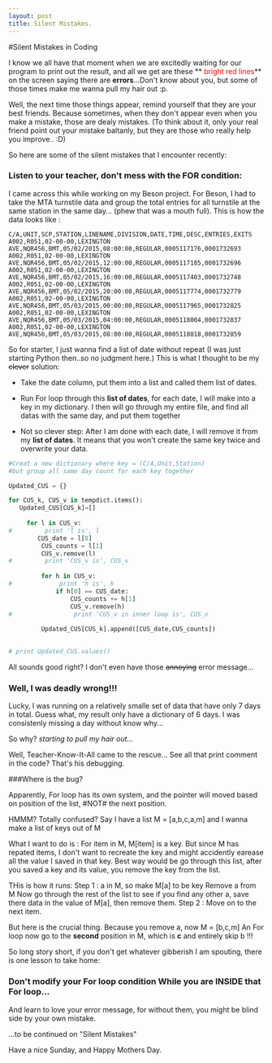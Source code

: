 ```yaml
---
layout: post
title: Silent Mistakes.
---
```


#Silent Mistakes in Coding

I know we all have that moment when we are excitedly waiting for our program to print out the result, and all we get are these ** <span style="color:red">bright red lines</span>** on the screen saying there are **errors**...Don't know about you, but some of those times make me wanna pull my hair out :p.

Well, the next time those things appear, remind yourself that they are your best friends. Because sometimes, when they don't appear even when you make a mistake, those are dealy mistakes.
(To think about it, only your real friend point out your mistake baltanly, but they are those who really help you improve.. :D)

So here are some of the silent mistakes that I encounter recently:

### Listen to your teacher, don't mess with the FOR condition:

I came across this while working on my Beson project. For Beson, I had to take the MTA turnstile data and group the total entries for all turnstile at the same station in the same day... (phew that was a mouth full). 
This is how the data looks like :

```
C/A,UNIT,SCP,STATION,LINENAME,DIVISION,DATE,TIME,DESC,ENTRIES,EXITS                                                                                            
A002,R051,02-00-00,LEXINGTON AVE,NQR456,BMT,05/02/2015,08:00:00,REGULAR,0005117176,0001732693                                     
A002,R051,02-00-00,LEXINGTON AVE,NQR456,BMT,05/02/2015,12:00:00,REGULAR,0005117185,0001732696                                     
A002,R051,02-00-00,LEXINGTON AVE,NQR456,BMT,05/02/2015,16:00:00,REGULAR,0005117403,0001732748                                     
A002,R051,02-00-00,LEXINGTON AVE,NQR456,BMT,05/02/2015,20:00:00,REGULAR,0005117774,0001732779                                     
A002,R051,02-00-00,LEXINGTON AVE,NQR456,BMT,05/03/2015,00:00:00,REGULAR,0005117965,0001732825                                     
A002,R051,02-00-00,LEXINGTON AVE,NQR456,BMT,05/03/2015,04:00:00,REGULAR,0005118004,0001732837                                     
A002,R051,02-00-00,LEXINGTON AVE,NQR456,BMT,05/03/2015,08:00:00,REGULAR,0005118018,0001732859 
```     

So for starter, I just wanna find a list of date without repeat (I was just starting Python then..so no judgment here.)
This is what I thought to be my <strike>clever</strike> solution:

* Take the date column, put them into a list and called them list of dates.

* Run For loop through this **list of dates**,  for each date, I will make into a key in my dictionary. I then will go through my entire file, and find all datas with the same day, and put them together


* Not so clever step: After I am done with each date, I will remove it from my **list of dates**. It means that you won't create the same key twice and overwrite your data.

```python
#Creat a new dictionary where key = (C/A,Unit,Station)
#but group all same day count for each key together

Updated_CUS = {}

for CUS_k, CUS_v in tempdict.items():
   Updated_CUS[CUS_k]=[]
   
     for l in CUS_v:
#         print 'l is', l
        CUS_date = l[0]
         CUS_counts = l[1]
         CUS_v.remove(l)
#         print 'CUS_v is', CUS_v
        
         for h in CUS_v:
#             print 'h is', h
             if h[0] == CUS_date:
                 CUS_counts += h[1]
                 CUS_v.remove(h)
#                 print 'CUS_v in inner loop is', CUS_v
        
         Updated_CUS[CUS_k].append([CUS_date,CUS_counts])

            
# print Updated_CUS.values()
```

All sounds good right? I don't even have those <strike>annoying</strike> error message...

### Well,  I was deadly wrong!!!
Lucky, I was running on a relatively smalle set of data that have only 7 days in total. Guess what, my result only have a dictionary of 6 days. I was consistenly missing a day without know why... 


So why? *starting to pull my hair out...*

Well, Teacher-Know-It-All came to the rescue... See all that print comment in the code? That's his debugging. 

###Where is the bug?

Apparently, For loop has its own system, and the pointer will moved based on position of the list, #NOT# the next position.

HMMM? Totally confused?
Say I have a list M = [a,b,c,a,m] and I wanna make a list of keys out of M

What I want to do is : For item in M, M[item] is a key.
But since M has repated items, I don't want to recreate the key and might accidently earease all the value I saved in that key. Best way would be go through this list, after you saved a key and its value, you remove the key from the list.

THis is how it runs:
	Step 1 : a in M, so make M[a] to  be key
			 Remove a from M
			 Now go through the rest of the list to see if you find any other a, save there data in the value of M[a], then remove them.
	Step 2 : Move on to the next item.

But here is the crucial thing. Because you remove a, now M = [b,c,m]
An For loop now go to the **second** position in M, which is **c** and entirely skip b !!!

So long story short, if you don't get whatever gibberish I am spouting, there is one lesson to take home:

### Don't modify your For loop condition While you are INSIDE that For loop...

And learn to love your error message, for without them, you might be blind side by your own mistake.

...to be continued on "Silent Mistakes"

Have a nice Sunday, and Happy Mothers Day.








